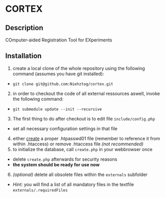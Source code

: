 CORTEX
======

Description
-----------
COmputer-aided Registration Tool for EXperiments

Installation
------------
1. create a local clone of the whole repository using the following command (assumes you have git installed):
  * `git clone git@github.com:Niehztog/cortex.git`
2. in order to checkout the code of all external ressources aswell, invoke the following command:
  * `git submodule update --init --recursive`
3. The first thing to do after checkout is to edit file `include/config.php`
  * set all necessary configuration settings in that file
4. either [create](http://www.colostate.edu/~ric/htpass.html) a proper .htpasswd01 file (remember to reference it from within .htaccess) or remove .htaccess file _(not recommended)_
5. to initialize the database, call `create.php` in your webbrowser once
  * delete `create.php` afterwards for security reasons
  * __the system should be ready for use now__
6. _(optional)_ delete all obsolete files within the `externals` subfolder
  * _Hint:_ you will find a list of all mandatory files in the textfile `externals/.requiredFiles`
